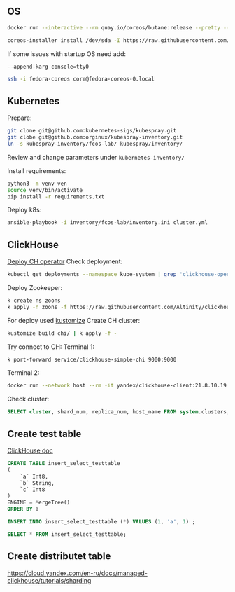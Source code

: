 ## OS
```bash
docker run --interactive --rm quay.io/coreos/butane:release --pretty --strict < fcos-proxmox.yml > fcos-proxmox.ign
```
```bash
coreos-installer install /dev/sda -I https://raw.githubusercontent.com/orginux/lab-cluster-k8s/main/fcos-proxmox.ign
```

If some issues with startup OS need add:
```bash
--append-karg console=tty0
```

```bash
ssh -i fedora-coreos core@fedora-coreos-0.local
```

## Kubernetes

Prepare:
```bash
git clone git@github.com:kubernetes-sigs/kubespray.git
git clobe git@github.com:orginux/kubespray-inventory.git
ln -s kubespray-inventory/fcos-lab/ kubespray/inventory/
```
Review and change parameters under `kubernetes-inventory/`

Install requirements:
```bash
python3 -m venv ven
source venv/bin/activate
pip install -r requirements.txt
```

Deploy k8s:
```bash
ansible-playbook -i inventory/fcos-lab/inventory.ini cluster.yml
```

## ClickHouse
[Deploy CH operator](https://github.com/Altinity/clickhouse-operator/blob/master/docs/operator_installation_details.md)
Check deployment:
```bash
kubectl get deployments --namespace kube-system | grep 'clickhouse-operator'
```

Deploy Zookeeper:
```bash
k create ns zoons
k apply -n zoons -f https://raw.githubusercontent.com/Altinity/clickhouse-operator/master/deploy/zookeeper/quick-start-volume-emptyDir/zookeeper-1-node.yaml
```

For deploy used [kustomize](https://kustomize.io)
Create CH cluster:
```bash
kustomize build chi/ | k apply -f -
```

Try connect to CH:
Terminal 1:
```bash
k port-forward service/clickhouse-simple-chi 9000:9000
```
Terminal 2:
```bash
docker run --network host --rm -it yandex/clickhouse-client:21.8.10.19 --host 127.0.0.1 --user clickhouse_operator --ask-password
```
Check cluster:
```sql
SELECT cluster, shard_num, replica_num, host_name FROM system.clusters;
```

## Create test table
[ClickHouse doc](https://clickhouse.com/docs/en/sql-reference/statements/insert-into/)
```sql
CREATE TABLE insert_select_testtable
(
    `a` Int8,
    `b` String,
    `c` Int8
)
ENGINE = MergeTree()
ORDER BY a
```
```sql
INSERT INTO insert_select_testtable (*) VALUES (1, 'a', 1) ;
```
```sql
SELECT * FROM insert_select_testtable;
```

## Create distributet table
https://cloud.yandex.com/en-ru/docs/managed-clickhouse/tutorials/sharding
